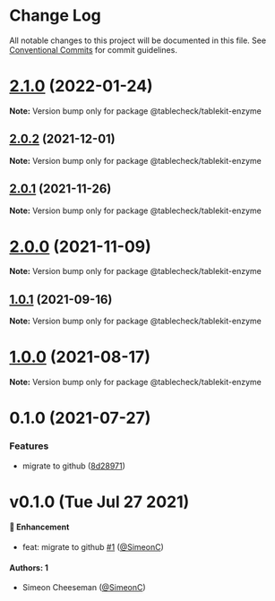 # Change Log

All notable changes to this project will be documented in this file.
See [Conventional Commits](https://conventionalcommits.org) for commit guidelines.

# [2.1.0](https://github.com/tablecheck/tablekit/compare/@tablecheck/tablekit-enzyme@2.0.2...@tablecheck/tablekit-enzyme@2.1.0) (2022-01-24)

**Note:** Version bump only for package @tablecheck/tablekit-enzyme





## [2.0.2](https://github.com/tablecheck/tablekit/compare/@tablecheck/tablekit-enzyme@2.0.1...@tablecheck/tablekit-enzyme@2.0.2) (2021-12-01)

**Note:** Version bump only for package @tablecheck/tablekit-enzyme





## [2.0.1](https://github.com/tablecheck/tablekit/compare/@tablecheck/tablekit-enzyme@2.0.0...@tablecheck/tablekit-enzyme@2.0.1) (2021-11-26)

**Note:** Version bump only for package @tablecheck/tablekit-enzyme





# [2.0.0](https://github.com/tablecheck/tablekit/compare/@tablecheck/tablekit-enzyme@1.0.1...@tablecheck/tablekit-enzyme@2.0.0) (2021-11-09)

**Note:** Version bump only for package @tablecheck/tablekit-enzyme





## [1.0.1](https://github.com/tablecheck/tablekit/compare/@tablecheck/tablekit-enzyme@1.0.0...@tablecheck/tablekit-enzyme@1.0.1) (2021-09-16)

**Note:** Version bump only for package @tablecheck/tablekit-enzyme





# [1.0.0](https://github.com/tablecheck/tablekit/compare/@tablecheck/tablekit-enzyme@0.1.0...@tablecheck/tablekit-enzyme@1.0.0) (2021-08-17)

**Note:** Version bump only for package @tablecheck/tablekit-enzyme





# 0.1.0 (2021-07-27)


### Features

* migrate to github ([8d28971](https://github.com/tablecheck/tablekit/commit/8d28971175010fcb2a3cd9c48a749e7af1bdc9f9))





# v0.1.0 (Tue Jul 27 2021)

#### 🚀 Enhancement

- feat: migrate to github [#1](https://github.com/tablecheck/tablekit/pull/1) ([@SimeonC](https://github.com/SimeonC))

#### Authors: 1

- Simeon Cheeseman ([@SimeonC](https://github.com/SimeonC))
